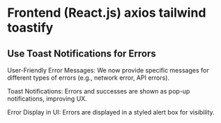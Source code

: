 # Frontend (React.js) axios tailwind toastify

## Use Toast Notifications for Errors

User-Friendly Error Messages: We now provide specific messages for different types of errors (e.g., network error, API errors).

Toast Notifications: Errors and successes are shown as pop-up notifications, improving UX.

Error Display in UI: Errors are displayed in a styled alert box for visibility.

